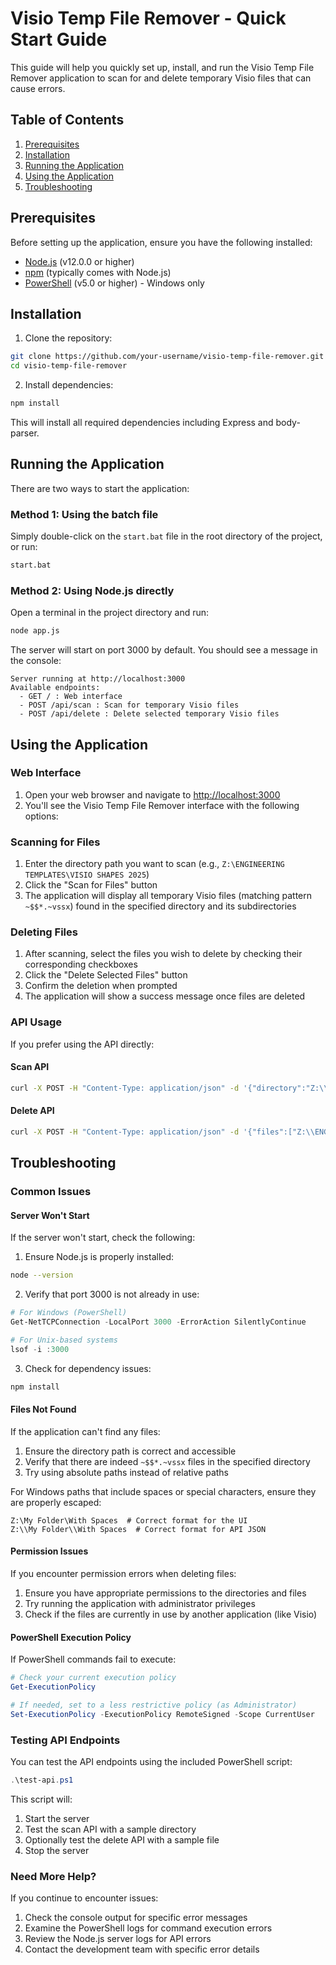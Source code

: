 # Visio Temp File Remover - Quick Start Guide

This guide will help you quickly set up, install, and run the Visio Temp File Remover application to scan for and delete temporary Visio files that can cause errors.

## Table of Contents

1. [Prerequisites](#prerequisites)
2. [Installation](#installation)
3. [Running the Application](#running-the-application)
4. [Using the Application](#using-the-application)
5. [Troubleshooting](#troubleshooting)

## Prerequisites

Before setting up the application, ensure you have the following installed:

- [Node.js](https://nodejs.org/) (v12.0.0 or higher)
- [npm](https://www.npmjs.com/) (typically comes with Node.js)
- [PowerShell](https://docs.microsoft.com/en-us/powershell/) (v5.0 or higher) - Windows only

## Installation

1. Clone the repository:

```bash
git clone https://github.com/your-username/visio-temp-file-remover.git
cd visio-temp-file-remover
```

2. Install dependencies:

```bash
npm install
```

This will install all required dependencies including Express and body-parser.

## Running the Application

There are two ways to start the application:

### Method 1: Using the batch file

Simply double-click on the `start.bat` file in the root directory of the project, or run:

```bash
start.bat
```

### Method 2: Using Node.js directly

Open a terminal in the project directory and run:

```bash
node app.js
```

The server will start on port 3000 by default. You should see a message in the console:

```
Server running at http://localhost:3000
Available endpoints:
  - GET / : Web interface
  - POST /api/scan : Scan for temporary Visio files
  - POST /api/delete : Delete selected temporary Visio files
```

## Using the Application

### Web Interface

1. Open your web browser and navigate to [http://localhost:3000](http://localhost:3000)
2. You'll see the Visio Temp File Remover interface with the following options:

### Scanning for Files

1. Enter the directory path you want to scan (e.g., `Z:\ENGINEERING TEMPLATES\VISIO SHAPES 2025`)
2. Click the "Scan for Files" button
3. The application will display all temporary Visio files (matching pattern `~$$*.~vssx`) found in the specified directory and its subdirectories

### Deleting Files

1. After scanning, select the files you wish to delete by checking their corresponding checkboxes
2. Click the "Delete Selected Files" button
3. Confirm the deletion when prompted
4. The application will show a success message once files are deleted

### API Usage

If you prefer using the API directly:

#### Scan API

```bash
curl -X POST -H "Content-Type: application/json" -d '{"directory":"Z:\\ENGINEERING TEMPLATES\\VISIO SHAPES 2025"}' http://localhost:3000/api/scan
```

#### Delete API

```bash
curl -X POST -H "Content-Type: application/json" -d '{"files":["Z:\\ENGINEERING TEMPLATES\\VISIO SHAPES 2025\\~$$SCHEMATIC TEMPLATES.~vssx"]}' http://localhost:3000/api/delete
```

## Troubleshooting

### Common Issues

#### Server Won't Start

If the server won't start, check the following:

1. Ensure Node.js is properly installed:
```bash
node --version
```

2. Verify that port 3000 is not already in use:
```powershell
# For Windows (PowerShell)
Get-NetTCPConnection -LocalPort 3000 -ErrorAction SilentlyContinue

# For Unix-based systems
lsof -i :3000
```

3. Check for dependency issues:
```bash
npm install
```

#### Files Not Found

If the application can't find any files:

1. Ensure the directory path is correct and accessible
2. Verify that there are indeed `~$$*.~vssx` files in the specified directory
3. Try using absolute paths instead of relative paths

For Windows paths that include spaces or special characters, ensure they are properly escaped:
```
Z:\My Folder\With Spaces  # Correct format for the UI
Z:\\My Folder\\With Spaces  # Correct format for API JSON
```

#### Permission Issues

If you encounter permission errors when deleting files:

1. Ensure you have appropriate permissions to the directories and files
2. Try running the application with administrator privileges
3. Check if the files are currently in use by another application (like Visio)

#### PowerShell Execution Policy

If PowerShell commands fail to execute:

```powershell
# Check your current execution policy
Get-ExecutionPolicy

# If needed, set to a less restrictive policy (as Administrator)
Set-ExecutionPolicy -ExecutionPolicy RemoteSigned -Scope CurrentUser
```

### Testing API Endpoints

You can test the API endpoints using the included PowerShell script:

```powershell
.\test-api.ps1
```

This script will:
1. Start the server
2. Test the scan API with a sample directory
3. Optionally test the delete API with a sample file
4. Stop the server

### Need More Help?

If you continue to encounter issues:

1. Check the console output for specific error messages
2. Examine the PowerShell logs for command execution errors
3. Review the Node.js server logs for API errors
4. Contact the development team with specific error details
